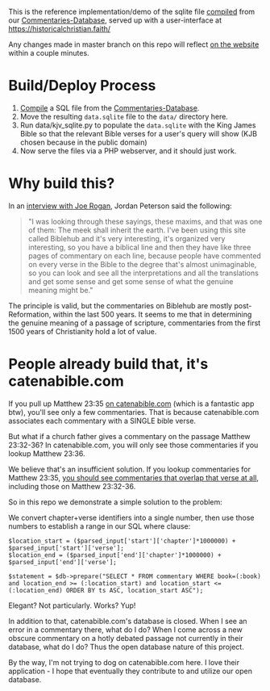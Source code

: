 This is the reference implementation/demo of the sqlite file [compiled](https://github.com/HistoricalChristianFaith/Commentaries-Database/blob/master/compile_data.py) from our [Commentaries-Database](https://github.com/HistoricalChristianFaith/Commentaries-Database), served up with a user-interface at https://historicalchristian.faith/

Any changes made in master branch on this repo will reflect <a href='https://historicalchristian.faith/' target='_blank'>on the website</a> within a couple minutes.

# Build/Deploy Process

1) [Compile](https://github.com/HistoricalChristianFaith/Commentaries-Database/blob/master/compile_data.py) a SQL file from the [Commentaries-Database](https://github.com/HistoricalChristianFaith/Commentaries-Database). 
2) Move the resulting `data.sqlite` file to the `data/` directory here. 
3) Run data/kjv_sqlite.py to populate the `data.sqlite` with the King James Bible so that the relevant Bible verses for a user's query will show (KJB chosen because in the public domain)
4) Now serve the files via a PHP webserver, and it should just work.

# Why build this?

In an <a href='https://youtu.be/6T7pUEZfgdI?t=4009'>interview with Joe Rogan</a>, Jordan Peterson said the following:

<blockquote>
"I was looking through these sayings, these maxims, and that was one of them: The meek shall inherit the earth. I've been using this site called Biblehub and it's very interesting, it's organized very interesting, so you have a biblical line and then they have like three pages of commentary on each line, because people have commented on every verse in the Bible to the degree that's almost unimaginable, so you can look and see all the interpretations and all the translations and get some sense and get some sense of what the genuine meaning might be."
</blockquote>

The principle is valid, but the commentaries on Biblehub are mostly post-Reformation, within the last 500 years. It seems to me that in determining the genuine meaning of a passage of scripture, commentaries from the first 1500 years of Christianity hold a lot of value.

# People already build that, it's catenabible.com

If you pull up Matthew 23:35 [on catenabible.com](https://catenabible.com/mt/23/35) (which is a fantastic app btw), you'll see only a few commentaries. That is because catenabible.com associates each commentary with a SINGLE bible verse.

But what if a church father gives a commentary on the passage Matthew 23:32-36? In catenabible.com, you will only see those commentaries if you lookup Matthew 23:36. 

We believe that's an insufficient solution. If you lookup commentaries for Matthew 23:35, [you should see commentaries that overlap that verse at all](https://historicalchristian.faith/commentaries.php?search_query=Matthew%2023:35), including those on Matthew 23:32-36.

So in this repo we demonstrate a simple solution to the problem:

We convert chapter+verse identifiers into a single number, then use those numbers to establish a range in our SQL where clause:

```
$location_start = ($parsed_input['start']['chapter']*1000000) + $parsed_input['start']['verse'];
$location_end = ($parsed_input['end']['chapter']*1000000) + $parsed_input['end']['verse'];

$statement = $db->prepare("SELECT * FROM commentary WHERE book=(:book) and location_end >= (:location_start) and location_start <= (:location_end) ORDER BY ts ASC, location_start ASC");
```

Elegant? Not particularly. Works? Yup!

In addition to that, catenabible.com's database is closed. When I see an error in a commentary there, what do I do? When I come across a new obscure commentary on a hotly debated passage not currently in their database, what do I do? Thus the open database nature of this project.

By the way, I'm not trying to dog on catenabible.com here. I love their application - I hope that eventually they contribute to and utilize our open database.